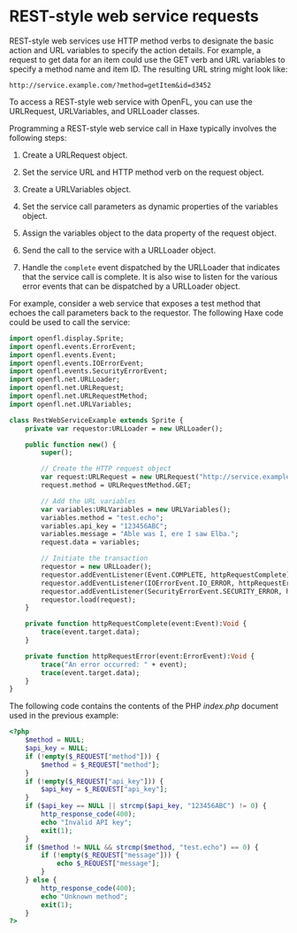 # REST-style web service requests

REST-style web services use HTTP method verbs to designate the basic action and
URL variables to specify the action details. For example, a request to get data
for an item could use the GET verb and URL variables to specify a method name
and item ID. The resulting URL string might look like:

    http://service.example.com/?method=getItem&id=d3452

To access a REST-style web service with OpenFL, you can use the
URLRequest, URLVariables, and URLLoader classes.

Programming a REST-style web service call in Haxe typically involves
the following steps:

1.  Create a URLRequest object.

2.  Set the service URL and HTTP method verb on the request object.

3.  Create a URLVariables object.

4.  Set the service call parameters as dynamic properties of the variables
    object.

5.  Assign the variables object to the data property of the request object.

6.  Send the call to the service with a URLLoader object.

7.  Handle the `complete` event dispatched by the URLLoader that indicates that
    the service call is complete. It is also wise to listen for the various
    error events that can be dispatched by a URLLoader object.

For example, consider a web service that exposes a test method that echoes the
call parameters back to the requestor. The following Haxe code could be
used to call the service:

```haxe
import openfl.display.Sprite;
import openfl.events.ErrorEvent;
import openfl.events.Event;
import openfl.events.IOErrorEvent;
import openfl.events.SecurityErrorEvent;
import openfl.net.URLLoader;
import openfl.net.URLRequest;
import openfl.net.URLRequestMethod;
import openfl.net.URLVariables;

class RestWebServiceExample extends Sprite {
	private var requestor:URLLoader = new URLLoader();

	public function new() {
		super();

		// Create the HTTP request object
		var request:URLRequest = new URLRequest("http://service.example.com/index.php");
		request.method = URLRequestMethod.GET;

		// Add the URL variables
		var variables:URLVariables = new URLVariables();
		variables.method = "test.echo";
		variables.api_key = "123456ABC";
		variables.message = "Able was I, ere I saw Elba.";
		request.data = variables;

		// Initiate the transaction
		requestor = new URLLoader();
		requestor.addEventListener(Event.COMPLETE, httpRequestComplete);
		requestor.addEventListener(IOErrorEvent.IO_ERROR, httpRequestError);
		requestor.addEventListener(SecurityErrorEvent.SECURITY_ERROR, httpRequestError);
		requestor.load(request);
	}

	private function httpRequestComplete(event:Event):Void {
		trace(event.target.data);
	}

	private function httpRequestError(event:ErrorEvent):Void {
		trace("An error occurred: " + event);
		trace(event.target.data);
	}
}
```

The following code contains the contents of the PHP _index.php_ document used
in the previous example:

```php
<?php
	$method = NULL;
	$api_key = NULL;
	if (!empty($_REQUEST["method"])) {
		$method = $_REQUEST["method"];
	}
	if (!empty($_REQUEST["api_key"])) {
		$api_key = $_REQUEST["api_key"];
	}
	if ($api_key == NULL || strcmp($api_key, "123456ABC") != 0) {
		http_response_code(400);
		echo "Invalid API key";
		exit(1);
	}
	if ($method != NULL && strcmp($method, "test.echo") == 0) {
		if (!empty($_REQUEST["message"])) {
			echo $_REQUEST["message"];
		}
	} else {
		http_response_code(400);
		echo "Unknown method";
		exit(1);
	}
?>
```